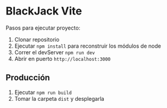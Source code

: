 # BlackJack Vite

Pasos para ejecutar proyecto:

1. Clonar repositorio
2. Ejecutar ```npm install``` para reconstruir los módulos de node
3. Correr el devServer ```npm run dev```
4. Abrir en puerto ```http://localhost:3000 ```

## Producción

1. Ejecutar ```npm run build```
2. Tomar la carpeta ```dist``` y desplegarla